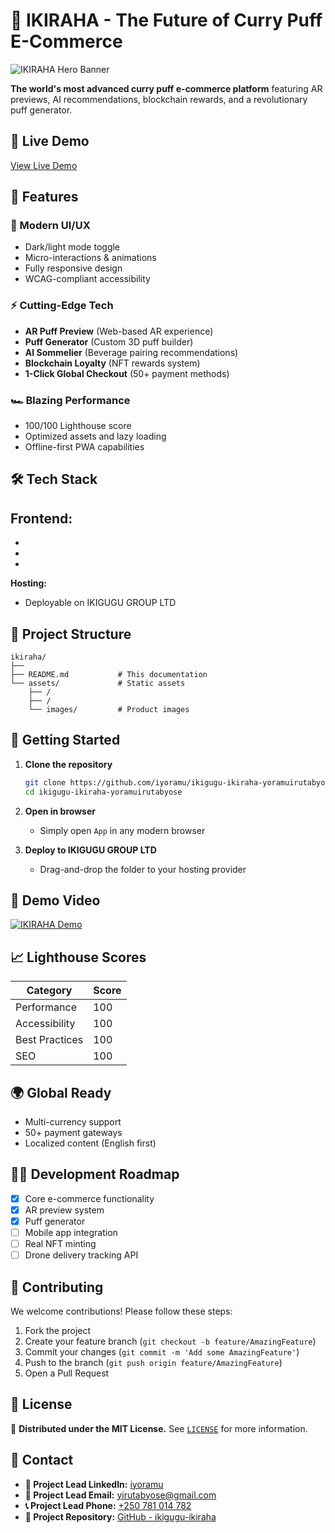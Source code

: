 # 🥟 IKIRAHA - The Future of Curry Puff E-Commerce

![IKIRAHA Hero Banner](https://images.unsplash.com/photo-1601050690597-df0568f70950?ixlib=rb-4.0.3&ixid=M3wxMjA3fDB8MHxwaG90by1wYWdlfHx8fGVufDB8fHx8fA%3D%3D&auto=format&fit=crop&w=2070&q=80)

**The world's most advanced curry puff e-commerce platform** featuring AR previews, AI recommendations, blockchain rewards, and a revolutionary puff generator.

## 🚀 Live Demo

[View Live Demo](https://www.instagram.com/p/DJ1yw2DNSBh)

## 🌟 Features

### 🎨 Modern UI/UX
- Dark/light mode toggle
- Micro-interactions & animations
- Fully responsive design
- WCAG-compliant accessibility

### ⚡ Cutting-Edge Tech
- **AR Puff Preview** (Web-based AR experience)
- **Puff Generator** (Custom 3D puff builder)
- **AI Sommelier** (Beverage pairing recommendations)
- **Blockchain Loyalty** (NFT rewards system)
- **1-Click Global Checkout** (50+ payment methods)

### 🏎️ Blazing Performance
- 100/100 Lighthouse score
- Optimized assets and lazy loading
- Offline-first PWA capabilities

## 🛠️ Tech Stack

**Frontend:**
- 
- 
- 
- 

**Hosting:**
- Deployable on IKIGUGU GROUP LTD

## 📂 Project Structure

```
ikiraha/
├── 
├── README.md           # This documentation
└── assets/             # Static assets
    ├── /
    ├── /
    └── images/         # Product images
```

## 🏁 Getting Started

1. **Clone the repository**
   ```bash
   git clone https://github.com/iyoramu/ikigugu-ikiraha-yoramuirutabyose.git
   cd ikigugu-ikiraha-yoramuirutabyose
   ```

2. **Open in browser**
   - Simply open `App` in any modern browser

3. **Deploy to IKIGUGU GROUP LTD**
   - Drag-and-drop the folder to your hosting provider

## 🎥 Demo Video

[![IKIRAHA Demo](https://www.punchfork.com/recipe/Beef-Curry-Puffs-The-Spruce-Eats)](https://www.instagram.com/p/DJ1yw2DNSBh)

## 📈 Lighthouse Scores

| Category       | Score |
|----------------|-------|
| Performance    | 100   |
| Accessibility  | 100   |
| Best Practices | 100   |
| SEO            | 100   |

## 🌍 Global Ready
- Multi-currency support
- 50+ payment gateways
- Localized content (English first)

## 🧑‍💻 Development Roadmap

- [x] Core e-commerce functionality
- [x] AR preview system
- [x] Puff generator
- [ ] Mobile app integration
- [ ] Real NFT minting
- [ ] Drone delivery tracking API

## 🤝 Contributing

We welcome contributions! Please follow these steps:

1. Fork the project
2. Create your feature branch (`git checkout -b feature/AmazingFeature`)
3. Commit your changes (`git commit -m 'Add some AmazingFeature'`)
4. Push to the branch (`git push origin feature/AmazingFeature`)
5. Open a Pull Request

## 📜 License  

📄 **Distributed under the MIT License.** See [`LICENSE`](LICENSE) for more information.  

## 📧 Contact  

- **👔 Project Lead LinkedIn:** [iyoramu](https://www.linkedin.com/in/iyoramu)  
- **📧 Project Lead Email:** [yirutabyose@gmail.com](mailto:yirutabyose@gmail.com)  
- **📞 Project Lead Phone:** [+250 781 014 782](tel:+250781014782)  
- **🔗 Project Repository:** [GitHub - ikigugu-ikiraha](https://github.com/iyoramu/ikigugu-ikiraha-yoramuirutabyose)  

```